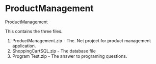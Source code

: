 # ProductManagement
ProductManagement

This contains the three files.
1. ProductManagement.zip - The. Net project for product management application. 
2. ShoppingCartSQL.zip - The database file 
3. Program Test.zip - The answer to programing questions.
